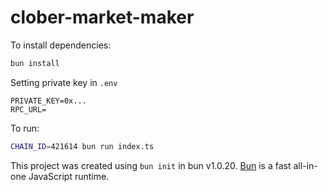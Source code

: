 # clober-market-maker

To install dependencies:

```bash
bun install
```

Setting private key in `.env`
```text
PRIVATE_KEY=0x...
RPC_URL=
```

To run:

```bash
CHAIN_ID=421614 bun run index.ts
```

This project was created using `bun init` in bun v1.0.20. [Bun](https://bun.sh) is a fast all-in-one JavaScript runtime.
